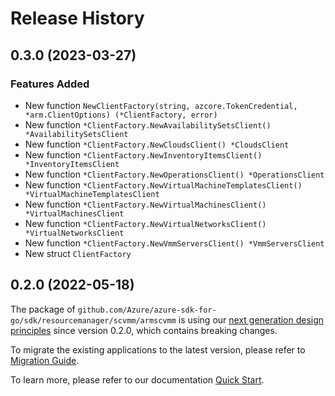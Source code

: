 # Release History

## 0.3.0 (2023-03-27)
### Features Added

- New function `NewClientFactory(string, azcore.TokenCredential, *arm.ClientOptions) (*ClientFactory, error)`
- New function `*ClientFactory.NewAvailabilitySetsClient() *AvailabilitySetsClient`
- New function `*ClientFactory.NewCloudsClient() *CloudsClient`
- New function `*ClientFactory.NewInventoryItemsClient() *InventoryItemsClient`
- New function `*ClientFactory.NewOperationsClient() *OperationsClient`
- New function `*ClientFactory.NewVirtualMachineTemplatesClient() *VirtualMachineTemplatesClient`
- New function `*ClientFactory.NewVirtualMachinesClient() *VirtualMachinesClient`
- New function `*ClientFactory.NewVirtualNetworksClient() *VirtualNetworksClient`
- New function `*ClientFactory.NewVmmServersClient() *VmmServersClient`
- New struct `ClientFactory`


## 0.2.0 (2022-05-18)

The package of `github.com/Azure/azure-sdk-for-go/sdk/resourcemanager/scvmm/armscvmm` is using our [next generation design principles](https://azure.github.io/azure-sdk/general_introduction.html) since version 0.2.0, which contains breaking changes.

To migrate the existing applications to the latest version, please refer to [Migration Guide](https://aka.ms/azsdk/go/mgmt/migration).

To learn more, please refer to our documentation [Quick Start](https://aka.ms/azsdk/go/mgmt).